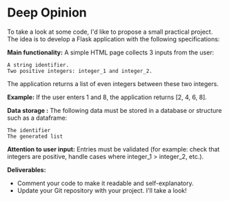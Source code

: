 # Deep Opinion

To take a look at some code, I'd like to propose a small practical project. The idea is to 
develop a Flask application with the following specifications:

**Main functionality:**
A simple HTML page collects 3 inputs from the user:

    A string identifier.
    Two positive integers: integer_1 and integer_2.

The application returns a list of even integers between these two integers.

**Example:**
If the user enters 1 and 8, the application returns [2, 4, 6, 8].

**Data storage :**
The following data must be stored in a database or structure such as a dataframe:

    The identifier
    The generated list

**Attention to user input:**
Entries must be validated (for example: check that integers are positive, handle cases where 
integer_1 > integer_2, etc.).

**Deliverables:**
- Comment your code to make it readable and self-explanatory.
- Update your Git repository with your project. I'll take a look! 